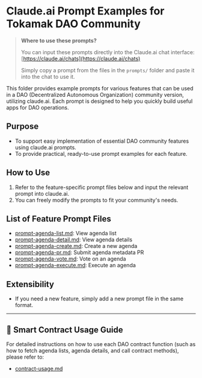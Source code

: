 # Claude.ai Prompt Examples for Tokamak DAO Community

> **Where to use these prompts?**
>
> You can input these prompts directly into the Claude.ai chat interface:
> [https://claude.ai/chats](https://claude.ai/chats)
>
> Simply copy a prompt from the files in the `prompts/` folder and paste it into the chat to use it.

This folder provides example prompts for various features that can be used in a DAO (Decentralized Autonomous Organization) community version, utilizing claude.ai. Each prompt is designed to help you quickly build useful apps for DAO operations.

## Purpose
- To support easy implementation of essential DAO community features using claude.ai prompts.
- To provide practical, ready-to-use prompt examples for each feature.

## How to Use
1. Refer to the feature-specific prompt files below and input the relevant prompt into claude.ai.
2. You can freely modify the prompts to fit your community's needs.

## List of Feature Prompt Files
- [prompt-agenda-list.md](prompts/prompt-agenda-list.md): View agenda list
- [prompt-agenda-detail.md](prompts/prompt-agenda-detail.md): View agenda details
- [prompt-agenda-create.md](prompts/prompt-agenda-create.md): Create a new agenda
- [prompt-agenda-pr.md](prompts/prompt-agenda-pr.md): Submit agenda metadata PR
- [prompt-agenda-vote.md](prompts/prompt-agenda-vote.md): Vote on an agenda
- [prompt-agenda-execute.md](prompts/prompt-agenda-execute.md): Execute an agenda

## Extensibility
- If you need a new feature, simply add a new prompt file in the same format.

---

## 📄 Smart Contract Usage Guide

For detailed instructions on how to use each DAO contract function (such as how to fetch agenda lists, agenda details, and call contract methods), please refer to:

- [contract-usage.md](./contract-usage.md)